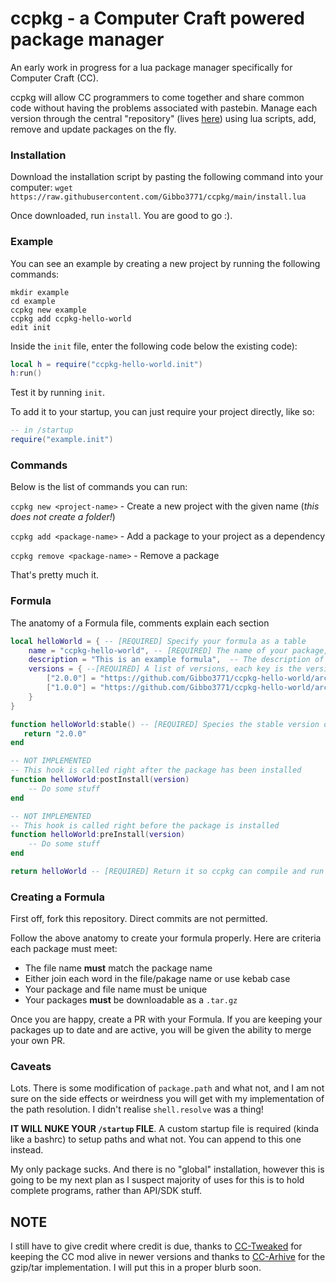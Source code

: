 # ccpkg - a Computer Craft powered package manager


An early work in progress for a lua package manager specifically for Computer Craft (CC).

ccpkg will allow CC programmers to come together and share common code without having the problems associated with pastebin. Manage each version through the central "repository" (lives [here](https://github.com/Gibbo3771/ccpkg/tree/main/formula)) using lua scripts, add, remove and update packages on the fly.

### Installation

Download the installation script by pasting the following command into your computer:
`wget https://raw.githubusercontent.com/Gibbo3771/ccpkg/main/install.lua`

Once downloaded, run `install`. You are good to go :).

### Example

You can see an example by creating a new project by running the following commands:
```
mkdir example
cd example
ccpkg new example
ccpkg add ccpkg-hello-world
edit init
```
Inside the `init` file, enter the following code below the existing code):

```lua
local h = require("ccpkg-hello-world.init")
h:run()
```
Test it by running `init`.

To add it to your startup, you can just require your project directly, like so:

```lua
-- in /startup
require("example.init")
```



### Commands
Below is the list of commands you can run:

`ccpkg new <project-name>` - Create a new project with the given name (*this does not create a folder!*)

`ccpkg add <package-name>` - Add a package to your project as a dependency

`ccpkg remove <package-name>` - Remove a package

That's pretty much it.

### Formula

The anatomy of a Formula file, comments explain each section

```lua
local helloWorld = { -- [REQUIRED] Specify your formula as a table
    name = "ccpkg-hello-world", -- [REQUIRED] The name of your package, this should match your filename
    description = "This is an example formula",  -- The description of your package
    versions = { --[REQUIRED] A list of versions, each key is the version number and the value is the url to the tarbal
        ["2.0.0"] = "https://github.com/Gibbo3771/ccpkg-hello-world/archive/2.0.0.tar.gz",
        ["1.0.0"] = "https://github.com/Gibbo3771/ccpkg-hello-world/archive/1.0.0.tar.gz"
    }
}

function helloWorld:stable() -- [REQUIRED] Species the stable version of your package
   return "2.0.0"
end

-- NOT IMPLEMENTED
-- This hook is called right after the package has been installed
function helloWorld:postInstall(version)
    -- Do some stuff
end

-- NOT IMPLEMENTED
-- This hook is called right before the package is installed
function helloWorld:preInstall(version)
    -- Do some stuff
end

return helloWorld -- [REQUIRED] Return it so ccpkg can compile and run it
```

### Creating a Formula

First off, fork this repository. Direct commits are not permitted.

Follow the above anatomy to create your formula properly. Here are criteria each package must meet:
* The file name **must** match the package name
* Either join each word in the file/pakage name or use kebab case
* Your package and file name must be unique
* Your packages **must** be downloadable as a `.tar.gz`

Once you are happy, create a PR with your Formula. If you are keeping your packages up to date and are active, you will be given the ability to merge your own PR.

### Caveats

Lots. There is some modification of `package.path` and what not, and I am not sure on the side effects or weirdness you will get with my implementation of the path resolution. I didn't realise `shell.resolve` was a thing!

**IT WILL NUKE YOUR `/startup` FILE**. A custom startup file is required (kinda like a bashrc) to setup paths and what not. You can append to this one instead.

My only package sucks. And there is no "global" installation, however this is going to be my next plan as I suspect majority of uses for this is to hold complete programs, rather than API/SDK stuff.

## NOTE

I still have to give credit where credit is due, thanks to [CC-Tweaked](https://github.com/Gibbo3771/CC-Tweaked) for keeping the CC mod alive in newer versions and thanks to [CC-Arhive](https://github.com/MCJack123/CC-Archive) for the gzip/tar implementation. I will put this in a proper blurb soon.


